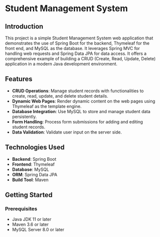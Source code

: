 # Student Management System

## Introduction

This project is a simple Student Management System web application that demonstrates the use of Spring Boot for the backend, 
Thymeleaf for the front end, and MySQL as the database. It leverages Spring MVC for handling web requests and Spring Data JPA for data access. 
It offers a comprehensive example of building a CRUD (Create, Read, Update, Delete) application in a modern Java development environment.

## Features

- **CRUD Operations**: Manage student records with functionalities to create, read, update, and delete student details.
- **Dynamic Web Pages**: Render dynamic content on the web pages using Thymeleaf as the template engine.
- **Database Integration**: Use MySQL to store and manage student data persistently.
- **Form Handling**: Process form submissions for adding and editing student records.
- **Data Validation**: Validate user input on the server side.

## Technologies Used

- **Backend**: Spring Boot
- **Frontend**: Thymeleaf
- **Database**: MySQL
- **ORM**: Spring Data JPA
- **Build Tool**: Maven

## Getting Started

### Prerequisites

- Java JDK 11 or later
- Maven 3.6 or later
- MySQL Server 8.0 or later
